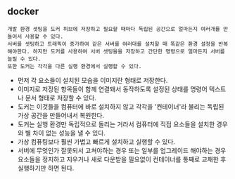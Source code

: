 ## docker

```
개발 환경 셋팅을 도커 허브에 저장하고 필요할 때마다 독립된 공간으로 얼마든지 여러개를 만들어서 사용할 수 있다.
서버를 셋팅하고 트래픽이 증가하여 같은 서버를 여러대를 설치할 때 똑같은 환경 설정을 반복해야한다. 하지만 도커를 사용하여 서버 셋팅을을 저장하고 간단한 명령으로 얼마든지 서버를 늘릴 수 있다.
또한 도커는 각각을 다른 실행 환경에서 실행할 수 있다.
```

- 먼저 각 요소들이 설치된 모습을 이미지란 형태로 저장한다.
- 이미지로 저장된 항목들이 함께 연결돼서 동작하도록 설정된 상태를 명령어 텍스트나 문서 형태로 저장할 수 있다.
- 도커는 이것들을 컴퓨터에 바로 설치하지 않고 각각을 '컨테이너'라 불리는 독립된 가상 공간을 만들어내서 복원한다.
- 도커는 실행 환경만 독립적으로 돌리는 거라서 컴퓨터에 직접 요소들을 설치한 경우와 별 차이 없는 성능을 낼 수 있다.
- 가상 컴퓨팅보다 훨씬 가볍고 빠르게 설치하고 실행할 수 있다.
- 서버에 무엇인가 잘못되서 고쳐야하는 경우 또는 일부를 업그레이드 해야하는 경우 요소들을 정지하고 지우거나 새로 다운받을 필요없이 컨테이너를 통째로 교채한 후 실행하기만 하면 된다.
